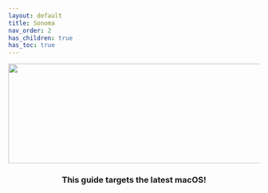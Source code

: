 ```yaml
---
layout: default
title: Sonoma
nav_order: 2
has_children: true
has_toc: true
---
```


<p align="center">
  <img width="650" height="200" src="../../../assets/HeaderSonoma.png">
</p>

<h3 align="center">This guide targets the latest macOS!</h3>
